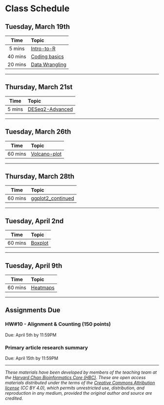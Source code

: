 # Class Schedule

## Tuesday, March 19th 

| Time |  Topic  |  
|:-----------:|:----------| 
| 5 mins | [Intro-to-R](../lessons/01_Intro-to-R.md) | 
| 40 mins | [Coding basics](../lessons/02_coding_basics.md) | 
| 20 mins | [Data Wrangling](../lessons/03_data-wrangling.md) | 


***

## Thursday, March 21st 

| Time |  Topic  |  
|:-----------:|:----------| 
| 5 mins | [DESeq2-Advanced](../lessons/04_rnaseq_dataset.md) | 

***


## Tuesday, March 26th 

| Time |  Topic  |  
|:-----------:|:----------| 
| 60 mins | [Volcano-plot](../lessons/05_Volcano_plot.md) | 

***

## Thursday, March 28th 

| Time |  Topic  |  
|:-----------:|:----------| 
| 60 mins | [ggplot2_continued](../lessons/06_ggplot2.md) | 

***

## Tuesday, April 2nd 

| Time |  Topic  |  
|:-----------:|:----------| 
| 60 mins | [Boxplot](../lessons/07_box_plot.md) | 

***

## Tuesday, April 9th 

| Time |  Topic  |  
|:-----------:|:----------| 
| 60 mins | [Heatmaps](../lessons/08_heatmaps.md) | 

***


## Assignments Due 

### HW#10 - Alignment & Counting (150 points)
Due: April 5th by 11:59PM   

### Primary article research summary  
Due: April 15th by 11:59PM    

*** 

*These materials have been developed by members of the teaching team at the [Harvard Chan Bioinformatics Core (HBC)](http://bioinformatics.sph.harvard.edu/). These are open access materials distributed under the terms of the [Creative Commons Attribution license](https://creativecommons.org/licenses/by/4.0/) (CC BY 4.0), which permits unrestricted use, distribution, and reproduction in any medium, provided the original author and source are credited.*
